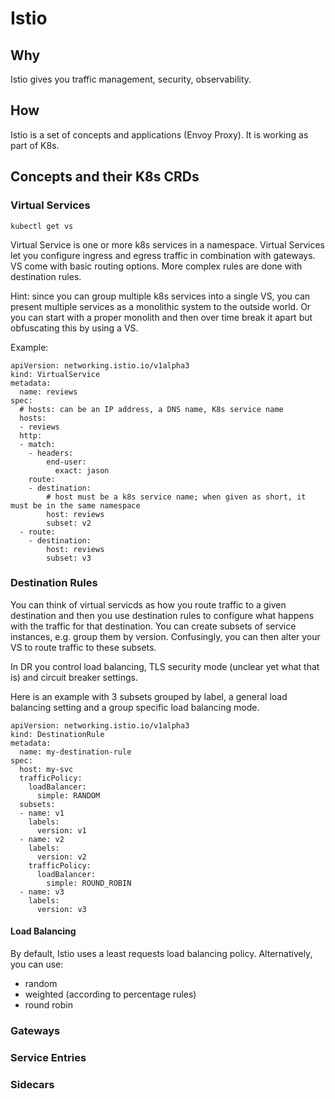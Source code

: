 # Istio

## Why

Istio gives you traffic management, security, observability.

## How

Istio is a set of concepts and applications (Envoy Proxy). It is working as part of K8s.

## Concepts and their K8s CRDs

### Virtual Services

`kubectl get vs`

Virtual Service is one or more k8s services in a namespace. Virtual Services let you configure ingress and egress traffic in combination with gateways.
VS come with basic routing options. More complex rules are done with destination rules.

Hint: since you can group multiple k8s services into a single VS, you can present multiple services as a monolithic system to the outside world. Or you can start with a proper monolith and then over time break it apart but obfuscating this by using a VS.

Example:
```
apiVersion: networking.istio.io/v1alpha3
kind: VirtualService
metadata:
  name: reviews
spec:
  # hosts: can be an IP address, a DNS name, K8s service name
  hosts:
  - reviews
  http:
  - match:
    - headers:
        end-user:
          exact: jason
    route:
    - destination:
		# host must be a k8s service name; when given as short, it must be in the same namespace
        host: reviews
        subset: v2
  - route:
    - destination:
        host: reviews
        subset: v3
```


### Destination Rules

You can think of virtual servicds as how you route traffic to a given destination and then you use destination rules to configure what happens with the traffic for that destination.
You can create subsets of service instances, e.g. group them by version. Confusingly, you can then alter your VS to route traffic to these subsets.

In DR you control load balancing, TLS security mode (unclear yet what that is) and circuit breaker settings.

Here is an example with 3 subsets grouped by label, a general load balancing setting and a group specific load balancing mode.

```
apiVersion: networking.istio.io/v1alpha3
kind: DestinationRule
metadata:
  name: my-destination-rule
spec:
  host: my-svc
  trafficPolicy:
    loadBalancer:
      simple: RANDOM
  subsets:
  - name: v1
    labels:
      version: v1
  - name: v2
    labels:
      version: v2
    trafficPolicy:
      loadBalancer:
        simple: ROUND_ROBIN
  - name: v3
    labels:
      version: v3
```

#### Load Balancing

By default, Istio uses a least requests load balancing policy. Alternatively, you can use:
* random
* weighted (according to percentage rules)
* round robin

### Gateways

### Service Entries

### Sidecars
